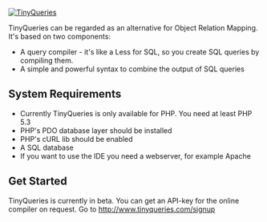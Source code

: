 [![TinyQueries](http://tinyqueries.com/css/images/tiny-queries-logo-large.png)](http://www.tinyqueries.com/)

TinyQueries can be regarded as an alternative for Object Relation Mapping. It's based on two components:
* A query compiler - it's like a Less for SQL, so you create SQL queries by compiling them.
* A simple and powerful syntax to combine the output of SQL queries

## System Requirements 

* Currently TinyQueries is only available for PHP. You need at least PHP 5.3
* PHP's PDO database layer should be installed
* PHP's cURL lib should be enabled
* A SQL database
* If you want to use the IDE you need a webserver, for example Apache

## Get Started

TinyQueries is currently in beta. You can get an API-key for the online compiler on request.
Go to http://www.tinyqueries.com/signup

	